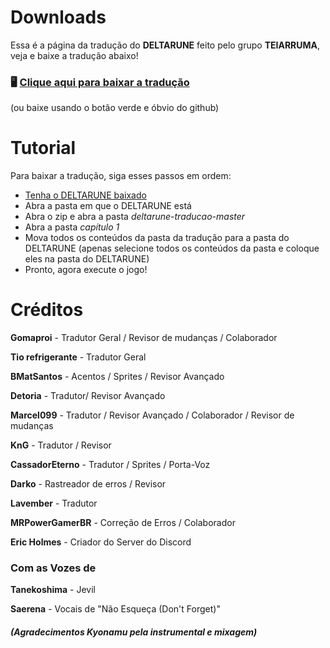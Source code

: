 
# Downloads
Essa é a página da tradução do **DELTARUNE** feito pelo grupo **TEIARRUMA**, veja e baixe a tradução abaixo!

### 🖥️ [Clique aqui para baixar a tradução](http://bit.ly/deltatrad)
(ou baixe usando o botão verde e óbvio do github)

# Tutorial
Para baixar a tradução, siga esses passos em ordem:

- [Tenha o DELTARUNE baixado](https://www.deltarune.com/)
- Abra a pasta em que o DELTARUNE está
- Abra o zip e abra a pasta *deltarune-traducao-master*
- Abra a pasta *capítulo 1*
- Mova todos os conteúdos da pasta da tradução para a pasta do DELTARUNE (apenas selecione todos os conteúdos da pasta e coloque eles na pasta do DELTARUNE)
- Pronto, agora execute o jogo!

# Créditos

**Gomaproi** - Tradutor Geral / Revisor de mudanças / Colaborador

**Tio refrigerante** - Tradutor Geral

**BMatSantos** - Acentos / Sprites / Revisor Avançado

**Detoria** - Tradutor/ Revisor Avançado

**Marcel099** - Tradutor / Revisor Avançado / Colaborador / Revisor de mudanças

**KnG** - Tradutor / Revisor

**CassadorEterno** - Tradutor / Sprites / Porta-Voz

**Darko** - Rastreador de erros / Revisor

**Lavember** - Tradutor

**MRPowerGamerBR** - Correção de Erros / Colaborador

**Eric Holmes** - Criador do Server do Discord

### Com as Vozes de

**Tanekoshima** - Jevil

**Saerena** -  Vocais de "Não Esqueça (Don't Forget)"
##### (Agradecimentos *Kyonamu* pela instrumental e mixagem)
